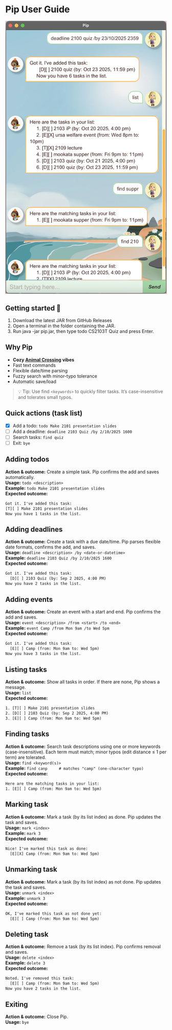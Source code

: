 # Pip User Guide

![Ui.png](Ui.png)

## Getting started 🚀
1. Download the latest JAR from GitHub Releases
2. Open a terminal in the folder containing the JAR.
3. Run java -jar pip.jar, then type todo CS2103T Quiz and press Enter.

## Why Pip
- **Cozy [Animal Crossing](https://animalcrossing.nintendo.com/new-horizons/) vibes**
- Fast text commands
- Flexible date/time parsing
- Fuzzy search with minor-typo tolerance
- Automatic save/load
> 💡 Tip: Use find `<keywords>` to quickly filter tasks. It’s case-insensitive and tolerates small typos.

## Quick actions (task list)
- [x] Add a todo: `todo Make 2101 presentation slides`
- [ ] Add a deadline: `deadline 2103 Quiz /by 2/10/2025 1600`
- [ ] Search tasks: `find quiz`
- [ ] Exit: `bye`

## Adding todos
**Action & outcome:** Create a simple task. Pip confirms the add and saves automatically.<br>
**Usage:** `todo <description>`<br>
**Example:** `todo Make 2101 presentation slides`<br>
**Expected outcome:**
```
Got it. I've added this task:
[T][ ] Make 2101 presentation slides
Now you have 1 tasks in the list.
```

## Adding deadlines
**Action & outcome:** Create a task with a due date/time. Pip parses flexible date formats, confirms the add, and saves.<br>
**Usage:** `deadline <description> /by <date-or-datetime>`<br>
**Example:** `deadline 2103 Quiz /by 2/10/2025 1600`<br>
**Expected outcome:**
```
Got it. I've added this task:
  [D][ ] 2103 Quiz (by: Sep 2 2025, 4:00 PM)
Now you have 2 tasks in the list.
```

## Adding events
**Action & outcome:** Create an event with a start and end. Pip confirms the add and saves.<br>
**Usage:** `event <description> /from <start> /to <end>`<br>
**Example:** `event Camp /from Mon 9am /to Wed 5pm`<br>
**Expected outcome:**
```
Got it. I've added this task:
  [E][ ] Camp (from: Mon 9am to: Wed 5pm)
Now you have 3 tasks in the list.
```

## Listing tasks
**Action & outcome:** Show all tasks in order. If there are none, Pip shows a message.<br>
**Usage:** `list`<br>
**Expected outcome:**<br>
```
1. [T][ ] Make 2101 presentation slides
2. [D][ ] 2103 Quiz (by: Sep 2 2025, 4:00 PM)
3. [E][ ] Camp (from: Mon 9am to: Wed 5pm)
```

## Finding tasks
**Action & outcome:** Search task descriptions using one or more keywords (case-insensitive). Each term must match; minor typos (edit distance ≤ 1 per term) are tolerated.<br>
**Usage:** `find <keyword(s)>`<br>
**Example:** `find canp     # matches "camp" (one-character typo)`<br>
**Expected outcome:**
```
Here are the matching tasks in your list:
1. [E][ ] Camp (from: Mon 9am to: Wed 5pm)
```

## Marking task
**Action & outcome:** Mark a task (by its list index) as done. Pip updates the task and saves.<br>
**Usage:** `mark <index>`<br>
**Example:** `mark 3`<br>
**Expected outcome:**
```
Nice! I've marked this task as done:
  [E][X] Camp (from: Mon 9am to: Wed 5pm)
```

## Unmarking task
**Action & outcome:** Mark a task (by its list index) as not done. Pip updates the task and saves.<br>
**Usage:** `unmark <index>`<br>
**Example:** `unmark 3`<br>
**Expected outcome:**
```
OK, I've marked this task as not done yet:
  [E][ ] Camp (from: Mon 9am to: Wed 5pm)
```

## Deleting task
**Action & outcome:** Remove a task (by its list index). Pip confirms removal and saves.<br>
**Usage:** `delete <index>`<br>
**Example:** `delete 3`<br>
**Expected outcome:**
```
Noted. I've removed this task:
  [E][ ] Camp (from: Mon 9am to: Wed 5pm)
Now you have 2 tasks in the list.
```

## Exiting
**Action & outcome:** Close Pip.<br>
**Usage:** `bye`<br>